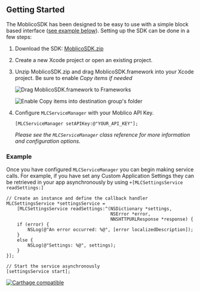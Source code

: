 Getting Started
---------------

The MoblicoSDK has been designed to be easy to use with a simple block based
interface ([see example below](#example)). Setting up the SDK can be done in a 
few steps:

1. Download the SDK: [MoblicoSDK.zip](http://developer.moblico.com/sdks/ios/MoblicoSDK.zip "Download MoblicoSDK.zip")
1. Create a new Xcode project or open an existing project.
3. Unzip MoblicoSDK.zip and drag MoblicoSDK.framework into your Xcode project. Be sure to enable *Copy items if needed*

   ![Drag MoblicoSDK.framework to Frameworks][1]

   ![Enable Copy items into destination group's folder][2]

4. Configure `MLCServiceManager` with your Moblico API Key.

   ```
   [MLCServiceManager setAPIKey:@"YOUR_API_KEY"];
   ```

   *Please see the `MLCServiceManager` class reference for more information and
	configuration options.*

<h3 id="example">Example</h3>

Once you have configured `MLCServiceManager` you can begin making service calls.
For example, if you have set any Custom Application Settings they can be
retrieved in your app asynchronously by using `+[MLCSettingsService
readSettings:]`

```
// Create an instance and define the callback handler
MLCSettingsService *settingsService = 
	[MLCSettingsService readSettings:^(NSDictionary *settings,
                                       NSError *error,
                                       NNSHTTPURLResponse *response) {
	if (error) {
		NSLog(@"An error occurred: %@", [error localizedDescription]);
	}
	else {
		NSLog(@"Settings: %@", settings);
	}
}];

// Start the service asynchronously
[settingsService start];
```

[![Carthage compatible](https://img.shields.io/badge/Carthage-compatible-4BC51D.svg?style=flat)](https://github.com/Carthage/Carthage)

[1]: http://developer.moblico.com/sdks/ios/docs/docs/images/DragSDK.png "Drag MoblicoSDK.framework"

[2]: http://developer.moblico.com/sdks/ios/docs/docs/images/Copy.png "Enable Copy"
